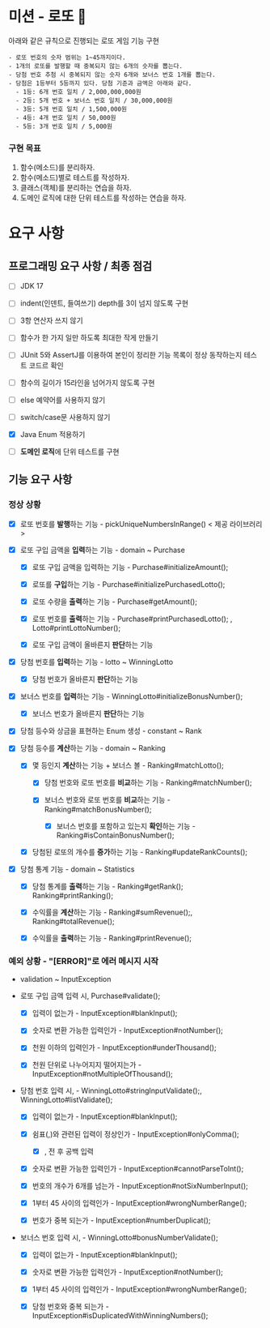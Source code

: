 # 미션 - 로또 🎲
아래와 같은 규칙으로 진행되는 로또 게임 기능 구현

```
- 로또 번호의 숫자 범위는 1~45까지이다.
- 1개의 로또를 발행할 때 중복되지 않는 6개의 숫자를 뽑는다.
- 당첨 번호 추첨 시 중복되지 않는 숫자 6개와 보너스 번호 1개를 뽑는다.
- 당첨은 1등부터 5등까지 있다. 당첨 기준과 금액은 아래와 같다.
  - 1등: 6개 번호 일치 / 2,000,000,000원
  - 2등: 5개 번호 + 보너스 번호 일치 / 30,000,000원
  - 3등: 5개 번호 일치 / 1,500,000원
  - 4등: 4개 번호 일치 / 50,000원
  - 5등: 3개 번호 일치 / 5,000원
```

### 구현 목표

1. 함수(메소드)를 분리하자.
2. 함수(메소드)별로 테스트를 작성하자.
3. 클래스(객체)를 분리하는 연습을 하자.
4. 도메인 로직에 대한 단위 테스트를 작성하는 연습을 하자.

# 요구 사항

## 프로그래밍 요구 사항 / 최종 점검

- [ ] JDK 17

- [ ] indent(인덴트, 들여쓰기) depth를 3이 넘지 않도록 구현

- [ ] 3항 연산자 쓰지 않기

- [ ] 함수가 한 가지 일만 하도록 최대한 작게 만들기

- [ ] JUnit 5와 AssertJ를 이용하여 본인이 정리한 기능 목록이 정상 동작하는지 테스트 코드르 확인

- [ ] 함수의 길이가 15라인을 넘어가지 않도록 구현

- [ ] else 예약어를 사용하지 않기

- [ ] switch/case문 사용하지 않기

- [x] Java Enum 적용하기

- [ ] **도메인 로직**에 단위 테스트를 구현

## 기능 요구 사항

### 정상 상황

- [x] 로또 번호를 **발행**하는 기능 - pickUniqueNumbersInRange() < 제공 라이브러리 >

- [x] 로또 구입 금액을 **입력**하는 기능 - domain ~ Purchase

  - [x] 로또 구입 금액을 입력하는 기능 - Purchase#initializeAmount();

  - [x] 로또를 **구입**하는 기능 - Purchase#initializePurchasedLotto();

  - [x] 로또 수량을 **출력**하는 기능 - Purchase#getAmount();

  - [x] 로또 번호를 **출력**하는 기능 - Purchase#printPurchasedLotto(); , Lotto#printLottoNumber();

  - [x] 로또 구입 금액이 올바른지 **판단**하는 기능

- [x] 당첨 번호를 **입력**하는 기능 - lotto ~ WinningLotto

  - [x] 당첨 번호가 올바른지 **판단**하는 기능

- [x] 보너스 번호를 **입력**하는 기능 - WinningLotto#initializeBonusNumber();

  - [x] 보너스 번호가 올바른지 **판단**하는 기능

- [x] 당첨 등수와 상금을 표현하는 Enum 생성 - constant ~ Rank

- [x] 당첨 등수를 **계산**하는 기능 - domain ~ Ranking

  - [x] 몇 등인지 **계산**하는 기능 + 보너스 볼 - Ranking#matchLotto();

    - [x] 당첨 번호와 로또 번호를 **비교**하는 기능 - Ranking#matchNumber();

    - [x] 보너스 번호와 로또 번호를 **비교**하는 기능 - Ranking#matchBonusNumber();

      - [x] 보너스 번호를 포함하고 있는지 **확인**하는 기능 - Ranking#isContainBonusNumber();

  - [x] 당첨된 로또의 개수를 **증가**하는 기능 - Ranking#updateRankCounts(); 

- [x] 당첨 통계 기능 - domain ~ Statistics

  - [x] 당첨 통계를 **출력**하는 기능 - Ranking#getRank(); Ranking#printRanking();

  - [x] 수익률을 **계산**하는 기능 - Ranking#sumRevenue();, Ranking#totalRevenue();

  - [x] 수익률을 **출력**하는 기능 - Ranking#printRevenue();

### 예외 상황 - "[ERROR]"로 에러 메시지 시작

- validation ~ InputException

- 로또 구입 금액 입력 시, Purchase#validate();

  - [x] 입력이 없는가 - InputException#blankInput();

  - [x] 숫자로 변환 가능한 입력인가 - InputException#notNumber();

  - [x] 천원 이하의 입력인가 - InputException#underThousand();

  - [x] 천원 단위로 나누어지지 떨어지는가 - InputException#notMultipleOfThousand();

- 당첨 번호 입력 시, - WinningLotto#stringInputValidate();, WinningLotto#listValidate();

  - [x] 입력이 없는가 - InputException#blankInput();
 
  - [x] 쉼표(,)와 관련된 입력이 정상인가 - InputException#onlyComma();

    - [x] , 전 후 공백 입력

  - [x] 숫자로 변환 가능한 입력인가 - InputException#cannotParseToInt();

  - [x] 번호의 개수가 6개를 넘는가 - InputException#notSixNumberInput();

  - [x] 1부터 45 사이의 입력인가 - InputException#wrongNumberRange();

  - [x] 번호가 중복 되는가 - InputException#numberDuplicat();

- 보너스 번호 입력 시, - WinningLotto#bonusNumberValidate();

  - [x] 입력이 없는가 - InputException#blankInput();

  - [x] 숫자로 변환 가능한 입력인가 - InputException#notNumber();

  - [x] 1부터 45 사이의 입력인가 - InputException#wrongNumberRange();

  - [x] 당첨 번호와 중복 되는가 - InputException#isDuplicatedWithWinningNumbers();